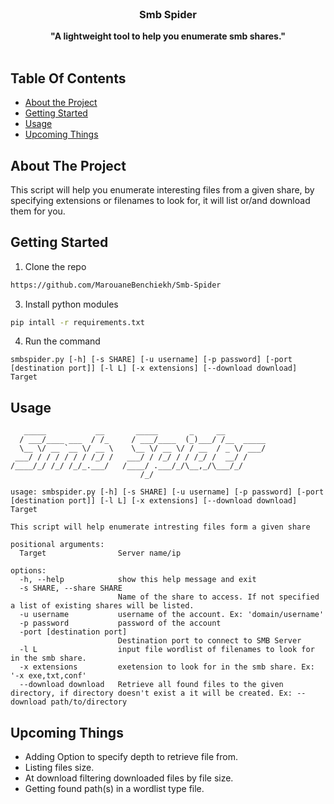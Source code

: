 <br/>
<p align="center">
  <h3 align="center">Smb Spider</h3>

  <p align="center">
    <strong>"A lightweight tool to help you enumerate smb shares." </strong>
    <br/>
    <br/>
  </p>
</p>



## Table Of Contents

* [About the Project](#about-the-project)
* [Getting Started](#getting-started)
* [Usage](#usage)
* [Upcoming Things](#upcoming-things)

## About The Project

This script will help you enumerate interesting files from a given share, by specifying extensions or filenames to look for, it will list or/and download them for you.

## Getting Started

1. Clone the repo

```sh
https://github.com/MarouaneBenchiekh/Smb-Spider
```

3. Install python modules

```sh
pip intall -r requirements.txt
```

4. Run the command

```JS
smbspider.py [-h] [-s SHARE] [-u username] [-p password] [-port [destination port]] [-l L] [-x extensions] [--download download] Target
```
## Usage
```
   _____           __       _____       _     __         
  / ___/____ ___  / /_     / ___/____  (_)___/ /__  _____
  \__ \/ __ `__ \/ __ \    \__ \/ __ \/ / __  / _ \/ ___/
 ___/ / / / / / / /_/ /   ___/ / /_/ / / /_/ /  __/ /    
/____/_/ /_/ /_/_.___/   /____/ .___/_/\__,_/\___/_/     
                             /_/                         

usage: smbspider.py [-h] [-s SHARE] [-u username] [-p password] [-port [destination port]] [-l L] [-x extensions] [--download download] Target

This script will help enumerate intresting files form a given share

positional arguments:
  Target                Server name/ip

options:
  -h, --help            show this help message and exit
  -s SHARE, --share SHARE
                        Name of the share to access. If not specified a list of existing shares will be listed.
  -u username           username of the account. Ex: 'domain/username'
  -p password           password of the account
  -port [destination port]
                        Destination port to connect to SMB Server
  -l L                  input file wordlist of filenames to look for in the smb share.
  -x extensions         exetension to look for in the smb share. Ex: '-x exe,txt,conf'
  --download download   Retrieve all found files to the given directory, if directory doesn't exist a it will be created. Ex: --download path/to/directory
```

## Upcoming Things

  * Adding Option to specify depth to retrieve file from.
  * Listing files size.
  * At download filtering downloaded files by file size.
  * Getting found path(s) in a wordlist type file.
